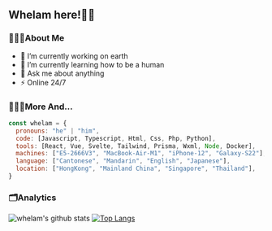 ## Whelam here!👋🏿

### 👨🏿‍🦱About Me

- 🔭 I’m currently working on earth
- 🌱 I’m currently learning how to be a human
- 💬 Ask me about anything
- ⚡  Online 24/7

### 🧑🏿‍💻More And...

```javascript
const whelam = {
  pronouns: "he" | "him",
  code: [Javascript, Typescript, Html, Css, Php, Python],
  tools: [React, Vue, Svelte, Tailwind, Prisma, Wxml, Node, Docker],
  machines: ["E5-2666V3", "MacBook-Air-M1", "iPhone-12", "Galaxy-S22"],
  language: ["Cantonese", "Mandarin", "English", "Japanese"],
  location: ["HongKong", "Mainland China", "Singapore", "Thailand"],
}
```

### 🗂Analytics

![whelam's github stats](https://github-readme-stats.vercel.app/api/?username=whelamc&show_icons=true&hide_title=true&theme=tokyonight)
[![Top Langs](https://github-readme-stats.vercel.app/api/top-langs/?username=whelamc&layout=compact&theme=tokyonight)](https://github.com/whelamc/github-readme-stats)


